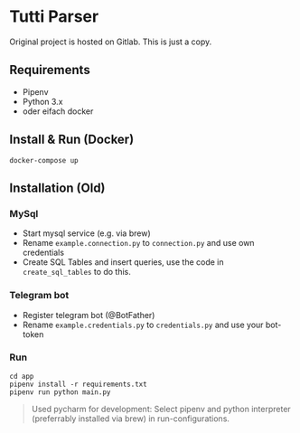 # Tutti Parser

Original project is hosted on Gitlab. This is just a copy.

## Requirements
- Pipenv
- Python 3.x
- oder eifach docker

## Install & Run (Docker)
```
docker-compose up
```

## Installation (Old)
### MySql
- Start mysql service (e.g. via brew)
- Rename `example.connection.py` to `connection.py` and use own credentials
- Create SQL Tables and insert queries, use the code in `create_sql_tables` to do this.

### Telegram bot
- Register telegram bot (@BotFather)
- Rename `example.credentials.py` to `credentials.py` and use your bot-token

### Run
```
cd app
pipenv install -r requirements.txt
pipenv run python main.py
```
> Used pycharm for development: 
> Select pipenv and python interpreter (preferrably installed via brew) in run-configurations.


